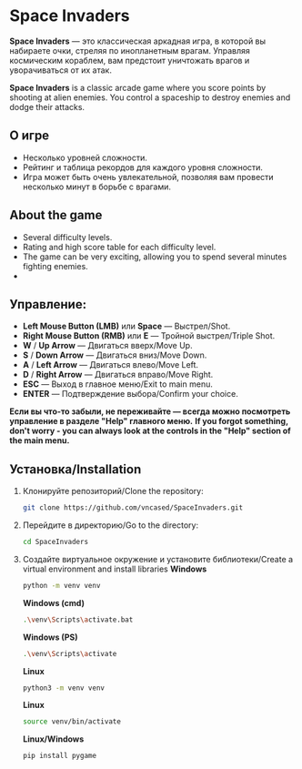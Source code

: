 # Space Invaders

**Space Invaders** — это классическая аркадная игра, в которой вы набираете очки, стреляя по инопланетным врагам. Управляя космическим кораблем, вам предстоит уничтожать врагов и уворачиваться от их атак.


**Space Invaders** is a classic arcade game where you score points by shooting at alien enemies. You control a spaceship to destroy enemies and dodge their attacks.

## О игре
- Несколько уровней сложности.
- Рейтинг и таблица рекордов для каждого уровня сложности.
- Игра может быть очень увлекательной, позволяя вам провести несколько минут в борьбе с врагами.

## About the game
- Several difficulty levels.
- Rating and high score table for each difficulty level.
- The game can be very exciting, allowing you to spend several minutes fighting enemies.
- 
## Управление:
- **Left Mouse Button (LMB)** или **Space** — Выстрел/Shot.
- **Right Mouse Button (RMB)** или **E** — Тройной выстрел/Triple Shot.
- **W** / **Up Arrow** — Двигаться вверх/Move Up.
- **S** / **Down Arrow** — Двигаться вниз/Move Down.
- **A** / **Left Arrow** — Двигаться влево/Move Left.
- **D** / **Right Arrow** — Двигаться вправо/Move Right.
- **ESC** — Выход в главное меню/Exit to main menu.
- **ENTER** — Подтверждение выбора/Confirm your choice.

**Если вы что-то забыли, не переживайте — всегда можно посмотреть управление в разделе "Help" главного меню.**
**If you forgot something, don't worry - you can always look at the controls in the "Help" section of the main menu.**

## Установка/Installation
1. Клонируйте репозиторий/Clone the repository:
   ```bash
   git clone https://github.com/vncased/SpaceInvaders.git


2. Перейдите в директорию/Go to the directory:
   ```bash
   cd SpaceInvaders
   ```
3. Создайте виртуальное окружение и установите библиотеки/Create a virtual environment and install libraries
   **Windows**
   ```bash
   python -m venv venv
   ```
   **Windows (cmd)**
   ```bash
   .\venv\Scripts\activate.bat
   ```
   **Windows (PS)**
   ```bash
   .\venv\Scripts\activate
   ```
   **Linux**
   ```bash
   python3 -m venv venv
   ```
   **Linux**
   ```bash
   source venv/bin/activate
   ```

   **Linux/Windows**
   ```bash
   pip install pygame
   ```
